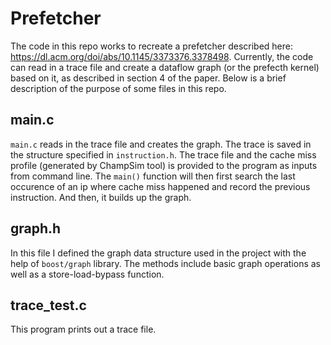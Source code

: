 # Prefetcher

The code in this repo works to recreate a prefetcher described here: https://dl.acm.org/doi/abs/10.1145/3373376.3378498. Currently, the code can read
in a trace file and create a dataflow graph (or the prefecth kernel) based on it, as described in section 4 of the paper. Below is a brief description of 
the purpose of some files in this repo.

## main.c
`main.c` reads in the trace file and creates the graph. The trace is saved in the structure specified in `instruction.h`. The trace file and the cache miss profile 
(generated by ChampSim tool) is provided to the program as inputs from command line. The `main()` function will then first search the last occurence of an ip where 
cache miss happened and record the previous instruction. And then, it builds up the graph.

## graph.h
In this file I defined the graph data structure used in the project with the help of `boost/graph` library. The methods include basic graph operations as well as 
a store-load-bypass function.

## trace_test.c
This program prints out a trace file.
